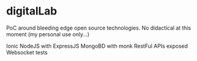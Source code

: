 # digitalLab
PoC around bleeding edge open source technologies. No didactical at this moment (my personal use only...)

Ionic
NodeJS with ExpressJS
MongoBD with monk
RestFul APIs exposed
Websocket tests
